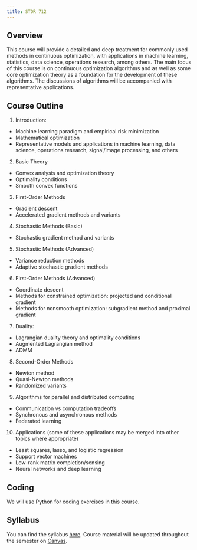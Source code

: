 ```yaml
---
title: STOR 712
---
```


## Overview

This course will provide a detailed and deep treatment for commonly used methods in continuous optimization, with applications in machine learning, statistics, data science, operations research, among others. The main focus of this course is on continuous optimization algorithms and as well as some core optimization theory as a foundation for the development of these algorithms. The discussions of algorithms will be accompanied with representative applications.

## Course Outline

1. Introduction: 
 * Machine learning paradigm and empirical risk minimization
 * Mathematical optimization
 * Representative models and applications in machine learning, data science, operations research, signal/image processing, and others
2. Basic Theory
 * Convex analysis and optimization theory
 * Optimality conditions
 * Smooth convex functions
3. First-Order Methods
 * Gradient descent
 * Accelerated gradient methods and variants
4. Stochastic Methods (Basic)
 * Stochastic gradient method and variants
5. Stochastic Methods (Advanced)
 * Variance reduction methods
 * Adaptive stochastic gradient methods
6. First-Order Methods (Advanced)
 * Coordinate descent
 * Methods for constrained optimization: projected and conditional gradient
 * Methods for nonsmooth optimization: subgradient method and proximal gradient
7. Duality:
 * Lagrangian duality theory and optimality conditions
 * Augmented Lagrangian method
 * ADMM
8. Second-Order Methods
 * Newton method
 * Quasi-Newton methods
 * Randomized variants
9. Algorithms for parallel and distributed computing
 * Communication vs computation tradeoffs
 * Synchronous and asynchronous methods
 * Federated learning
10. Applications (some of these applications may be merged into other topics where appropriate)
 * Least squares, lasso, and logistic regression
 * Support vector machines
 * Low-rank matrix completion/sensing
 * Neural networks and deep learning
 
 ## Coding
 
 We will use Python for coding exercises in this course.

## Syllabus

You can find the syllabus [here](./syllabus.pdf). Course material will be updated throughout the semester on [Canvas](https://edtech.unc.edu/service/canvas/).